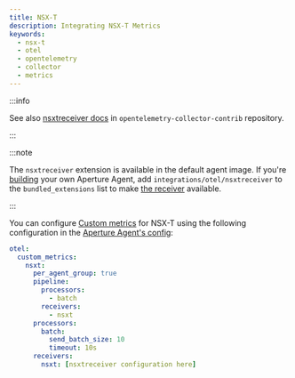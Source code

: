 ```yaml
---
title: NSX-T
description: Integrating NSX-T Metrics
keywords:
  - nsx-t
  - otel
  - opentelemetry
  - collector
  - metrics
---
```


:::info

See also [nsxtreceiver docs][receiver] in `opentelemetry-collector-contrib`
repository.

:::

:::note

The `nsxtreceiver` extension is available in the default agent image. If you're
[building][build] your own Aperture Agent, add `integrations/otel/nsxtreceiver`
to the `bundled_extensions` list to make [the receiver][receiver] available.

:::

You can configure [Custom metrics][custom-metrics] for NSX-T using the following
configuration in the [Aperture Agent's config][agent-config]:

```yaml
otel:
  custom_metrics:
    nsxt:
      per_agent_group: true
      pipeline:
        processors:
          - batch
        receivers:
          - nsxt
      processors:
        batch:
          send_batch_size: 10
          timeout: 10s
      receivers:
        nsxt: [nsxtreceiver configuration here]
```

[build]: /reference/aperturectl/build/agent/agent.md
[receiver]:
  https://github.com/open-telemetry/opentelemetry-collector-contrib/tree/main/receiver/nsxtreceiver
[custom-metrics]: /reference/configuration/agent.md#custom-metrics-config
[agent-config]: /reference/configuration/agent.md#agent-o-t-e-l-config
